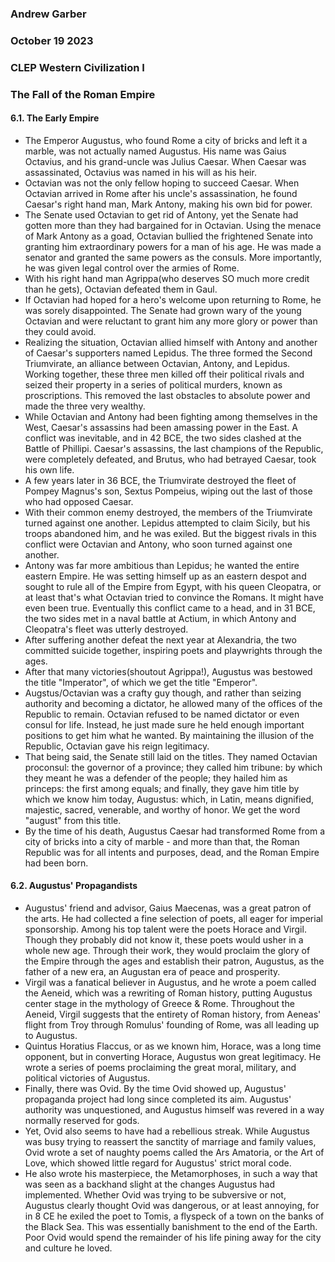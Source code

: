 ### Andrew Garber
### October 19 2023
### CLEP Western Civilization I
### The Fall of the Roman Empire

#### 6.1. The Early Empire
 - The Emperor Augustus, who found Rome a city of bricks and left it a marble, was not actually named Augustus. His name was Gaius Octavius, and his grand-uncle was Julius Caesar. When Caesar was assassinated, Octavius was named in his will as his heir. 
 - Octavian was not the only fellow hoping to succeed Caesar. When Octavian arrived in Rome after his uncle's assassination, he found Caesar's right hand man, Mark Antony, making his own bid for power.
 - The Senate used Octavian to get rid of Antony, yet the Senate had gotten more than they had bargained for in Octavian. Using the menace of Mark Antony as a goad, Octavian bullied the frightened Senate into granting him extraordinary powers for a man of his age. He was made a senator and granted the same powers as the consuls. More importantly, he was given legal control over the armies of Rome.
 - With his right hand man Agrippa(who deserves SO much more credit than he gets), Octavian defeated them in Gaul.
 - If Octavian had hoped for a hero's welcome upon returning to Rome, he was sorely disappointed. The Senate had grown wary of the young Octavian and were reluctant to grant him any more glory or power than they could avoid.
 - Realizing the situation, Octavian allied himself with Antony and another of Caesar's supporters named Lepidus. The three formed the Second Triumvirate, an alliance between Octavian, Antony, and Lepidus. Working together, these three men killed off their political rivals and seized their property in a series of political murders, known as proscriptions. This removed the last obstacles to absolute power and made the three very wealthy.
 - While Octavian and Antony had been fighting among themselves in the West, Caesar's assassins had been amassing power in the East. A conflict was inevitable, and in 42 BCE, the two sides clashed at the Battle of Phillipi. Caesar's assassins, the last champions of the Republic, were completely defeated, and Brutus, who had betrayed Caesar, took his own life.
 - A few years later in 36 BCE, the Triumvirate destroyed the fleet of Pompey Magnus's son, Sextus Pompeius, wiping out the last of those who had opposed Caesar.
 - With their common enemy destroyed, the members of the Triumvirate turned against one another. Lepidus attempted to claim Sicily, but his troops abandoned him, and he was exiled. But the biggest rivals in this conflict were Octavian and Antony, who soon turned against one another.
 - Antony was far more ambitious than Lepidus; he wanted the entire eastern Empire. He was setting himself up as an eastern despot and sought to rule all of the Empire from Egypt, with his queen Cleopatra, or at least that's what Octavian tried to convince the Romans. It might have even been true. Eventually this conflict came to a head, and in 31 BCE, the two sides met in a naval battle at Actium, in which Antony and Cleopatra's fleet was utterly destroyed.
 - After suffering another defeat the next year at Alexandria, the two committed suicide together, inspiring poets and playwrights through the ages.
 - After that many victories(shoutout Agrippa!), Augustus was bestowed the title "Imperator", of which we get the title "Emperor".
 - Augstus/Octavian was a crafty guy though, and rather than seizing authority and becoming a dictator, he allowed many of the offices of the Republic to remain. Octavian refused to be named dictator or even consul for life. Instead, he just made sure he held enough important positions to get him what he wanted. By maintaining the illusion of the Republic, Octavian gave his reign legitimacy.
 - That being said, the Senate still laid on the titles. They named Octavian proconsul: the governor of a province; they called him tribune: by which they meant he was a defender of the people; they hailed him as princeps: the first among equals; and finally, they gave him title by which we know him today, Augustus: which, in Latin, means dignified, majestic, sacred, venerable, and worthy of honor. We get the word "august" from this title.
 - By the time of his death, Augustus Caesar had transformed Rome from a city of bricks into a city of marble - and more than that, the Roman Republic was for all intents and purposes, dead, and the Roman Empire had been born.

#### 6.2. Augustus' Propagandists
 - Augustus' friend and advisor, Gaius Maecenas, was a great patron of the arts. He had collected a fine selection of poets, all eager for imperial sponsorship. Among his top talent were the poets Horace and Virgil. Though they probably did not know it, these poets would usher in a whole new age. Through their work, they would proclaim the glory of the Empire through the ages and establish their patron, Augustus, as the father of a new era, an Augustan era of peace and prosperity.
 - Virgil was a fanatical believer in Augustus, and he wrote a poem called the Aeneid, which was a rewriting of Roman history, putting Augustus center stage in the mythology of Greece & Rome. Throughout the Aeneid, Virgil suggests that the entirety of Roman history, from Aeneas' flight from Troy through Romulus' founding of Rome, was all leading up to Augustus. 
 - Quintus Horatius Flaccus, or as we known him, Horace, was a long time opponent, but in converting Horace, Augustus won great legitimacy. He wrote a series of poems proclaiming the great moral, military, and political victories of Augustus.
 - Finally, there was Ovid. By the time Ovid showed up, Augustus' propaganda project had long since completed its aim. Augustus' authority was unquestioned, and Augustus himself was revered in a way normally reserved for gods.
 - Yet, Ovid also seems to have had a rebellious streak. While Augustus was busy trying to reassert the sanctity of marriage and family values, Ovid wrote a set of naughty poems called the Ars Amatoria, or the Art of Love, which showed little regard for Augustus' strict moral code.
 - He also wrote his masterpiece, the Metamorphoses, in such a way that was seen as a backhand slight at the changes Augustus had implemented. Whether Ovid was trying to be subversive or not, Augustus clearly thought Ovid was dangerous, or at least annoying, for in 8 CE he exiled the poet to Tomis, a flyspeck of a town on the banks of the Black Sea. This was essentially banishment to the end of the Earth. Poor Ovid would spend the remainder of his life pining away for the city and culture he loved.

